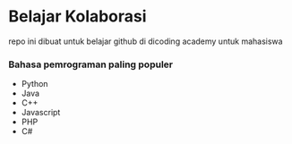 # Belajar Kolaborasi
repo ini dibuat untuk belajar github di dicoding academy untuk mahasiswa

### Bahasa pemrograman paling populer
- Python
- Java
- C++
- Javascript
- PHP
- C#
